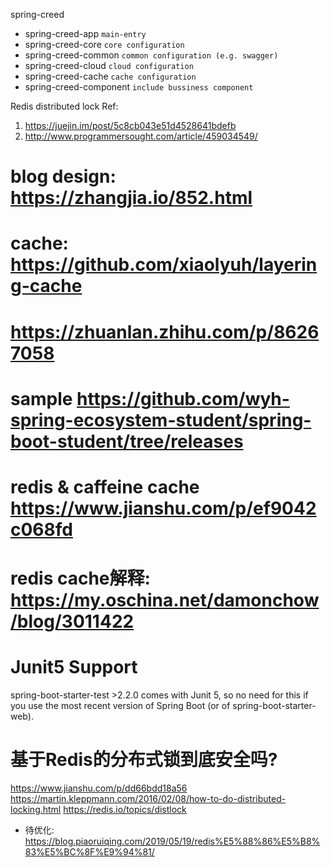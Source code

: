spring-creed
- spring-creed-app `main-entry`
- spring-creed-core `core configuration`
- spring-creed-common `common configuration (e.g. swagger)`
- spring-creed-cloud `cloud configuration`
- spring-creed-cache `cache configuration`
- spring-creed-component `include bussiness component`

Redis distributed lock Ref: 
1. https://juejin.im/post/5c8cb043e51d4528641bdefb
2. http://www.programmersought.com/article/459034549/


# blog design: https://zhangjia.io/852.html
# cache: https://github.com/xiaolyuh/layering-cache

# https://zhuanlan.zhihu.com/p/86267058

# sample https://github.com/wyh-spring-ecosystem-student/spring-boot-student/tree/releases
# redis & caffeine cache https://www.jianshu.com/p/ef9042c068fd

# redis cache解释: https://my.oschina.net/damonchow/blog/3011422



# Junit5 Support
spring-boot-starter-test >2.2.0 comes with Junit 5, so no need for this if you use the most recent version of Spring Boot (or of spring-boot-starter-web).

# 基于Redis的分布式锁到底安全吗?
https://www.jianshu.com/p/dd66bdd18a56
https://martin.kleppmann.com/2016/02/08/how-to-do-distributed-locking.html
https://redis.io/topics/distlock
 - 待优化: https://blog.piaoruiqing.com/2019/05/19/redis%E5%88%86%E5%B8%83%E5%BC%8F%E9%94%81/
